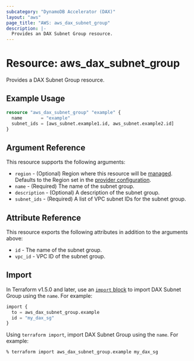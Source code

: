 ```yaml
---
subcategory: "DynamoDB Accelerator (DAX)"
layout: "aws"
page_title: "AWS: aws_dax_subnet_group"
description: |-
  Provides an DAX Subnet Group resource.
---
```


# Resource: aws_dax_subnet_group

Provides a DAX Subnet Group resource.

## Example Usage

```terraform
resource "aws_dax_subnet_group" "example" {
  name       = "example"
  subnet_ids = [aws_subnet.example1.id, aws_subnet.example2.id]
}
```

## Argument Reference

This resource supports the following arguments:

* `region` - (Optional) Region where this resource will be [managed](https://docs.aws.amazon.com/general/latest/gr/rande.html#regional-endpoints). Defaults to the Region set in the [provider configuration](https://registry.terraform.io/providers/hashicorp/aws/latest/docs#aws-configuration-reference).
* `name` - (Required) The name of the subnet group.
* `description` - (Optional) A description of the subnet group.
* `subnet_ids` - (Required) A list of VPC subnet IDs for the subnet group.

## Attribute Reference

This resource exports the following attributes in addition to the arguments above:

* `id` - The name of the subnet group.
* `vpc_id` - VPC ID of the subnet group.

## Import

In Terraform v1.5.0 and later, use an [`import` block](https://developer.hashicorp.com/terraform/language/import) to import DAX Subnet Group using the `name`. For example:

```terraform
import {
  to = aws_dax_subnet_group.example
  id = "my_dax_sg"
}
```

Using `terraform import`, import DAX Subnet Group using the `name`. For example:

```console
% terraform import aws_dax_subnet_group.example my_dax_sg
```
